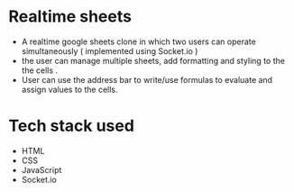# Realtime sheets
- A realtime google sheets clone in which two users can operate simultaneously ( implemented using Socket.io )
- the user can manage multiple sheets, add formatting and styling to the 
the cells .
- User can use the address bar to write/use formulas to evaluate and assign values to the cells.

# Tech stack used
- HTML
- CSS
- JavaScript
- Socket.io

